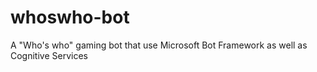 # whoswho-bot
A "Who's who" gaming bot that use Microsoft Bot Framework as well as Cognitive Services

